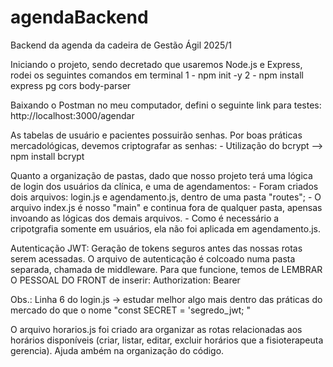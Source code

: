 # agendaBackend
Backend da agenda da cadeira de Gestão Ágil 2025/1


Iniciando o projeto, sendo decretado que usaremos Node.js e Express, rodei os seguintes comandos em terminal
    1 - npm init -y
    2 - npm install express pg cors body-parser

Baixando o Postman no meu computador, defini o seguinte link para testes:
    http://localhost:3000/agendar

As tabelas de usuário e pacientes possuirão senhas. Por boas práticas mercadológicas, devemos criptografar as senhas:
    - Utilização do bcrypt  --> npm install bcrypt

Quanto a organização de pastas, dado que nosso projeto terá uma lógica de login dos usuários da clínica, e uma de agendamentos:
    - Foram criados dois arquivos: login.js e agendamento.js, dentro de uma pasta "routes";
    - O arquivo index.js é nosso "main" e continua fora de qualquer pasta, apensas invoando as lógicas dos demais arquivos.
    - Como é necessário a cripotgrafia somente em usuários, ela não foi aplicada em agendamento.js.

Autenticação JWT:
    Geração de tokens seguros antes das nossas rotas serem acessadas. O arquivo de autenticação é colcoado numa pasta separada, chamada de middleware. 
    Para que funcione, temos de LEMBRAR O PESSOAL DO FRONT de inserir:
        Authorization: Bearer <token-aqui>

Obs.: Linha 6 do login.js -> estudar melhor algo mais dentro das práticas do mercado do que o nome "const SECRET = 'segredo_jwt; "

O arquivo horarios.js foi criado ara organizar as rotas relacionadas aos horários disponíveis (criar, listar, editar, excluir horários que a fisioterapeuta gerencia). Ajuda ambém na organização do código.